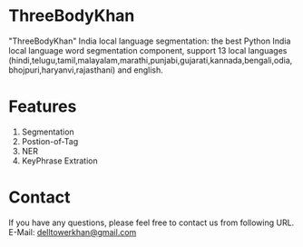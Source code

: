 # ThreeBodyKhan
"ThreeBodyKhan" India local language segmentation: the best Python India local language word segmentation component, support 13 local languages (hindi,telugu,tamil,malayalam,marathi,punjabi,gujarati,kannada,bengali,odia,bhojpuri,haryanvi,rajasthani) and english.

# Features
1. Segmentation
2. Postion-of-Tag
3. NER
4. KeyPhrase Extration
# Contact
If you have any questions, please feel free to contact us from following URL.  
E-Mail: delltowerkhan@gmail.com
